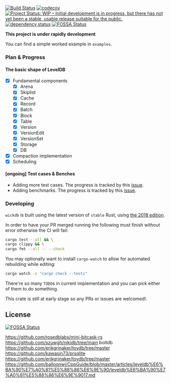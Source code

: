 
[![Build Status](https://travis-ci.com/Fullstop000/wickdb.svg?branch=master)](https://travis-ci.org/Fullstop000/wickdb)
[![codecov](https://codecov.io/gh/Fullstop000/wickdb/branch/master/graph/badge.svg)](https://codecov.io/gh/Fullstop000/wickdb)
<a href="https://www.repostatus.org/#wip"><img src="https://www.repostatus.org/badges/latest/wip.svg" alt="Project Status: WIP – Initial development is in progress, but there has not yet been a stable, usable release suitable for the public." /></a>
[![dependency status](https://deps.rs/repo/github/Fullstop000/wickdb/status.svg)](https://deps.rs/repo/github/Fullstop000/wickdb)
[![FOSSA Status](https://app.fossa.com/api/projects/git%2Bgithub.com%2FFullstop000%2Fwickdb.svg?type=shield)](https://app.fossa.io/projects/git%2Bgithub.com%2FFullstop000%2Fwickdb?ref=badge_shield)

**This project is under rapidly development**

You can find a simple worked example in `examples`.

### Plan & Progress

#### The basic shape of LevelDB

- [x] Fundamental components
  - [x] Arena
  - [x] Skiplist
  - [x] Cache
  - [x] Record
  - [x] Batch
  - [x] Block
  - [x] Table
  - [x] Version
  - [x] VersionEdit
  - [x] VersionSet
  - [x] Storage
  - [x] DB
- [x] Compaction implementation
- [x] Scheduling

#### [ongoing] Test cases & Benches

- Adding more test cases. The progress is tracked by this [issue](https://github.com/Fullstop000/wickdb/issues/3).
- Adding benchmarks. The progress is tracked by this [issue](https://github.com/Fullstop000/wickdb/issues/21).

### Developing

`wickdb` is built using the latest version of `stable` Rust, using [the 2018 edition](https://doc.rust-lang.org/edition-guide/rust-2018/).

In order to have your PR merged running the following must finish without error otherwise the CI will fail:

```bash
cargo test --all && \
cargo clippy && \
cargo fmt --all -- --check
```

You may optionally want to install `cargo-watch` to allow for automated rebuilding while editing:

```bash
cargo watch -s "cargo check --tests"
```

There're so many `TODO`s in current implementation and you can pick either of them to do something.

This crate is still at early stage so any PRs or issues are welcomed!.

## License

[![FOSSA Status](https://app.fossa.com/api/projects/git%2Bgithub.com%2FFullstop000%2Fwickdb.svg?type=large)](https://app.fossa.io/projects/git%2Bgithub.com%2FFullstop000%2Fwickdb?ref=badge_large)


https://github.com/rosedblabs/mini-bitcask-rs
https://github.com/szuwgh/nikidb/tree/main boltdb
https://github.com/erikgrinaker/toydb/tree/master
https://github.com/kawasin73/prsqlite
https://github.com/erikgrinaker/toydb/tree/master
https://github.com/balloonwj/CppGuide/blob/master/articles/leveldb%E6%BA%90%E7%A0%81%E5%88%86%E6%9E%90/leveldb%E6%BA%90%E7%A0%81%E5%88%86%E6%9E%9017.md
